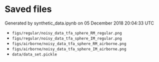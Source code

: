 # Saved files 


Generated by synthetic_data.ipynb on 05 December 2018 20:04:33 UTC

*  `figs/regular/noisy_data_tfa_sphere_RM_regular.png` 
*  `figs/regular/noisy_data_tfa_sphere_IM_regular.png` 
*  `figs/airborne/noisy_data_tfa_sphere_RM_airborne.png` 
*  `figs/airborne/noisy_data_tfa_sphere_IM_airborne.png` 
*  `data/data_set.pickle` 
